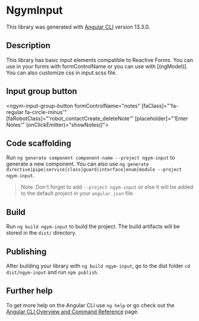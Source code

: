 # NgymInput

This library was generated with [Angular CLI](https://github.com/angular/angular-cli) version 13.3.0.

## Description

This library has basic input elements compatible to Reactive Forms. You can use in your forms with formControlName or you can use with [(ngModel)]. You can also customize css in input.scss file.

## Input group button

<ngym-input-group-button 
    formControlName="notes"
    [faClass]="'fa-regular fa-circle-minus'"
    [faRobotClass]="'robot_contactCreate_deleteNote'" 
    [placeholder]="'Enter Notes'"
    (onClickEmitter)="showNotes()">
</ngym-input-group-button>

## Code scaffolding

Run `ng generate component component-name --project ngym-input` to generate a new component. You can also use `ng generate directive|pipe|service|class|guard|interface|enum|module --project ngym-input`.
> Note: Don't forget to add `--project ngym-input` or else it will be added to the default project in your `angular.json` file. 

## Build

Run `ng build ngym-input` to build the project. The build artifacts will be stored in the `dist/` directory.

## Publishing

After building your library with `ng build ngym-input`, go to the dist folder `cd dist/ngym-input` and run `npm publish`.


## Further help

To get more help on the Angular CLI use `ng help` or go check out the [Angular CLI Overview and Command Reference](https://angular.io/cli) page.
